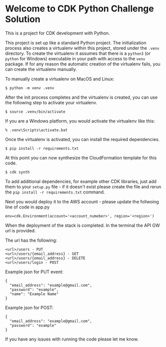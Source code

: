 # Welcome to CDK Python Challenge Solution

This is a project for CDK development with Python.

This project is set up like a standard Python project.  The initialization
process also creates a virtualenv within this project, stored under the `.venv`
directory.  To create the virtualenv it assumes that there is a `python3`
(or `python` for Windows) executable in your path with access to the `venv`
package. If for any reason the automatic creation of the virtualenv fails,
you can create the virtualenv manually.

To manually create a virtualenv on MacOS and Linux:

```
$ python -m venv .venv
```

After the init process completes and the virtualenv is created, you can use the following
step to activate your virtualenv.

```
$ source .venv/bin/activate
```

If you are a Windows platform, you would activate the virtualenv like this:

```
% .venv\Scripts\activate.bat
```

Once the virtualenv is activated, you can install the required dependencies.

```
$ pip install -r requirements.txt
```

At this point you can now synthesize the CloudFormation template for this code.

```
$ cdk synth
```

To add additional dependencies, for example other CDK libraries, just add
them to your `setup.py` file - if it doesn't exist please create the file and rerun the `pip install -r requirements.txt`
command.

Next you would deploy it to the AWS account - please update the follwoing line of code in app.py 

```
env=cdk.Environment(account='<account_numeber>', region='<region>')
```

When the deployment of the stack is completed. In the terminal the API GW url is provided.

The url has the following:

```
<url>/users - PUT
<url>/users/{email_address} - GET
<url>/users/{email_address} - DELETE
<url>/users/login - POST
```

Example json for PUT event:
```
{
  "email_address": "example@gmail.com",
  "password": "example",
  "name": "Example Name"
}
```

Example json for POST:
```
{
  "email_address": "example@gmail.com",
  "password": "example"
}
```

If you have any issues with running the code please let me know.

